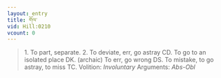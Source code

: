 ```yaml
---
layout: entry
title: གོལ་
vid: Hill:0210
vcount: 0
---
```

> 1\. To part, separate\. 2\. To deviate, err, go astray CD\. To go to an isolated place DK\. (archaic) To err, go wrong DS\. To mistake, to go astray, to miss TC\.
> Volition: _Involuntary_
> Arguments: _Abs-Obl_


